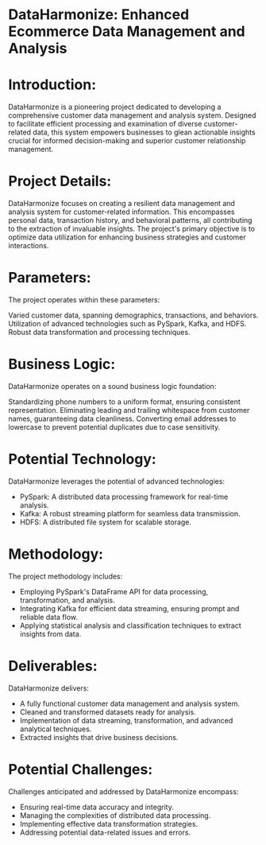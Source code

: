 # DataHarmonize: Enhanced Ecommerce Data Management and Analysis

# Introduction:
DataHarmonize is a pioneering project dedicated to developing a comprehensive customer data management and analysis system. Designed to facilitate efficient processing and examination of diverse customer-related data, this system empowers businesses to glean actionable insights crucial for informed decision-making and superior customer relationship management.

# Project Details:
DataHarmonize focuses on creating a resilient data management and analysis system for customer-related information. This encompasses personal data, transaction history, and behavioral patterns, all contributing to the extraction of invaluable insights. The project's primary objective is to optimize data utilization for enhancing business strategies and customer interactions.

# Parameters:
The project operates within these parameters:

Varied customer data, spanning demographics, transactions, and behaviors.
Utilization of advanced technologies such as PySpark, Kafka, and HDFS.
Robust data transformation and processing techniques.

# Business Logic:
DataHarmonize operates on a sound business logic foundation:

Standardizing phone numbers to a uniform format, ensuring consistent representation.
Eliminating leading and trailing whitespace from customer names, guaranteeing data cleanliness.
Converting email addresses to lowercase to prevent potential duplicates due to case sensitivity.

# Potential Technology:
DataHarmonize leverages the potential of advanced technologies:

- PySpark: A distributed data processing framework for real-time analysis.
- Kafka: A robust streaming platform for seamless data transmission.
- HDFS: A distributed file system for scalable storage.

# Methodology:
The project methodology includes:

- Employing PySpark's DataFrame API for data processing, transformation, and analysis.
- Integrating Kafka for efficient data streaming, ensuring prompt and reliable data flow.
- Applying statistical analysis and classification techniques to extract insights from data.

# Deliverables:
DataHarmonize delivers:
- A fully functional customer data management and analysis system.
- Cleaned and transformed datasets ready for analysis.
- Implementation of data streaming, transformation, and advanced analytical techniques.
- Extracted insights that drive business decisions.

# Potential Challenges:
Challenges anticipated and addressed by DataHarmonize encompass:

- Ensuring real-time data accuracy and integrity.
- Managing the complexities of distributed data processing.
- Implementing effective data transformation strategies.
- Addressing potential data-related issues and errors.

